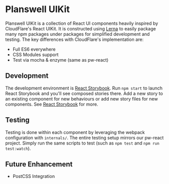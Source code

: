 # Planswell UIKit

Planswell UIKit is a collection of React UI components heavily inspired by CloudFlare's React UIKit. It is constructed
using [Lerna](https://github.com/lerna/lerna) to easily package many npm packages under packages for simplified
development and testing. The key differences with CloudFlare's implementation are:

 * Full ES6 everywhere
 * CSS Modules support
 * Test via mocha & enzyme (same as pw-react)

## Development

The development environment is [React Storybook](https://github.com/kadirahq/react-storybook). Run `npm start` to
launch React Storybook and you'll see composed stories there. Add a new story to an existing component for new
behaviours or add new story files for new components. See [React Storybook](https://github.com/kadirahq/react-storybook)
for more.

## Testing

Testing is done within each component by leveraging the webpack configuration with `internals/`. The entire testing
setup mirrors our pw-react project. Simply run the same scripts to test (such as `npm test` and `npm run test:watch`).

## Future Enhancement

 * PostCSS Integration
